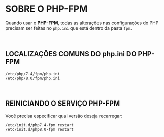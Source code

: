 # SOBRE O PHP-FPM
Quando usar o **PHP-FPM**, todas as alterações nas configurações do PHP precisam ser feitas no `php.ini` que está dentro da pasta `fpm`.

<br>

## LOCALIZAÇÕES COMUNS DO php.ini DO PHP-FPM

```
/etc/php/7.4/fpm/php.ini
/etc/php/8.0/fpm/php.ini
```
<br>

## REINICIANDO O SERVIÇO PHP-FPM
Você precisa especificar qual versão deseja recarregar:

```bash
/etc/init.d/php7.4-fpm restart
/etc/init.d/php8.0-fpm restart
```
